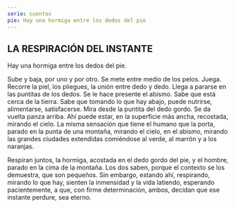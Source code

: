 ```yaml
---
serie: cuentos
pie: Hay una hormiga entre los dedos del pie
---
```


## LA RESPIRACIÓN DEL INSTANTE

Hay una hormiga entre los dedos del pie.

Sube y baja, por uno y por otro. Se mete entre medio de los pelos. Juega. Recorre la piel, los pliegues, la unión entre dedo y dedo. Llega a pararse en las puntitas de los dedos. Se le hace presente el abismo. Sabe que está cerca de la tierra. Sabe que tomando lo que hay abajo, puede nutrirse, alimentarse, satisfacerse. Mira desde la puntita del dedo gordo. Se da vuelta panza arriba. Ahí puede estar, en la superficie más ancha, recostada, mirando el cielo. La misma sensación que tiene el humano que la porta, parado en la punta de una montaña, mirando el cielo, en el abismo, mirando las grandes ciudades extendidas comiéndose al verde, al marrón y a los naranjas.

Respiran juntos, la hormiga, acostada en el dedo gordo del pie, y el hombre, parado en la cima de la montaña. Los dos saben, porque el contexto se los demuestra, que son pequeños. Sin embargo, estando ahí, respirando, mirando lo que hay, sienten la inmensidad y la vida latiendo, esperando pacientemente, a que, con firme determinación, ambos, decidan que ese instante perdure, sea eterno.
